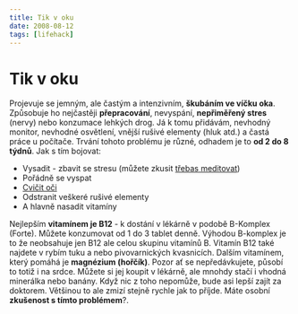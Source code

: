 ```yaml
---
title: Tik v oku
date: 2008-08-12
tags: [lifehack]
---
```


# Tik v oku

Projevuje se jemným, ale častým a intenzivním, **škubáním ve víčku oka**. Způsobuje ho nejčastěji **přepracování**,
 nevyspání, **nepřiměřený stres** (nervy) nebo konzumace lehkých drog. Já k tomu přidávám, nevhodný monitor, 
 nevhodné osvětlení, vnější rušivé elementy (hluk atd.) a častá práce u počítače. Trvání 
 tohoto problému je různé, odhadem je to **od 2 do 8 týdnů**. Jak s tím bojovat:

- Vysadit - zbavit se stresu (můžete zkusit [třebas meditovat](http://www.bdc.cz/ "Budhizmus Diamantové Cesty"))
- Pořádně se vyspat
- [ Cvičit oči](http://www.celostnimedicina.cz/oci-=-cviceni-zraku-pro-zdravou-dlouhovekost.htm "Oční cviky")
- Odstranit veškeré rušivé elementy
- A hlavně nasadit vitamíny

Nejlepším **vitamínem je B12** - k dostání v lékárně v podobě B-Komplex (Forte). Můžete konzumovat 
od 1 do 3 tablet denně. Výhodou B-komplex je to že neobsahuje jen B12 ale celou skupinu vitamínů B. 
Vitamín B12 také najdete v rybím tuku a nebo pivovarnických kvasnicích. Dalším vitamínem, 
který pomáhá je **magnézium (hořčík)**. Pozor ať se nepředávkujete, působí to totiž i na srdce. 
Můžete si jej koupit v lékárně, ale mnohdy stačí i vhodná minerálka nebo banány. Když nic z toho
nepomůže, bude asi lepší zajít za doktorem. Většinou to ale zmizí stejně rychle jak to příjde. 
Máte osobní **zkušenost s tímto problémem**?.
